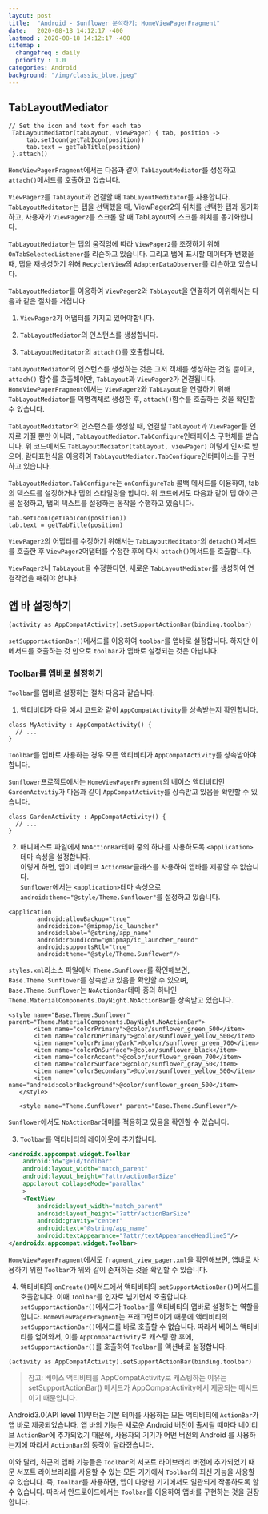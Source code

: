 ```yaml
---
layout: post
title:  "Android - Sunflower 분석하기: HomeViewPagerFragment"
date:   2020-08-18 14:12:17 -400
lastmod : 2020-08-18 14:12:17 -400
sitemap :
  changefreq : daily
  priority : 1.0
categories: Android
background: "/img/classic_blue.jpeg"
---
```


## TabLayoutMediator
```
// Set the icon and text for each tab
 TabLayoutMediator(tabLayout, viewPager) { tab, position ->
     tab.setIcon(getTabIcon(position))
     tab.text = getTabTitle(position)
 }.attach()
```

`HomeViewPagerFragment`에서는 다음과 같이 `TabLayoutMediator`를 생성하고 `attach()`메서드를 호출하고 있습니다.

`ViewPager2`를 `TabLayout`과 연결할 때 `TabLayoutMeditator`를 사용합니다. `TabLayoutMeditator`는 탭을 선택했을 때, ViewPager2의 위치를 선택한 탭과 동기화하고, 사용자가 `ViewPager2`를 스크롤 할 때 TabLayout의 스크롤 위치를 동기화합니다.

`TabLayoutMediator`는 탭의 움직임에 따라 `ViewPager2`를 조정하기 위해 `OnTabSelectedListener`를 리슨하고 있습니다. 그리고 탭에 표시할 데이터가 변했을 때, 탭을 재생성하기 위해 `RecyclerView`의 `AdapterDataObserver`를 리슨하고 있습니다.  

`TabLayoutMediator`를 이용하여 `ViewPager2`와 `TabLayout`을 연결하기 이위해서는 다음과 같은 절차를 거칩니다.  
1. `ViewPager2`가 어댑터를 가지고 있어야합니다.  

2. `TabLayoutMediator`의 인스턴스를 생성합니다.  

3. `TabLayoutMeditator`의 `attach()`를 호출합니다.

`TabLayoutMediator`의 인스턴스를 생성하는 것은 그저 객체를 생성하는 것일 뿐이고, `attach()` 함수를 호출해야만, `TabLayout`과 `ViewPager2`가 연결됩니다. `HomeViewPagerFragment`에서는 `ViewPager2`와 `TabLayout`을 연결하기 위해 `TabLayoutMediator`를 익명객체로 생성한 후, `attach()`함수를 호출하는 것을 확인할 수 있습니다.  


`TabLayoutMeditator`의 인스턴스를 생성할 때, 연결할 `TabLayout`과 `ViewPager`를 인자로 가질 뿐만 아니라, `TabLayoutMediator.TabConfigure`인터페이스 구현체를 받습니다. 위 코드에서도  `TabLayoutMediator(tabLayout, viewPager)` 이렇게 인자로 받으며, 람다표현식을 이용하여 `TabLayoutMediator.TabConfigure`인터페이스를 구현하고 있습니다.

`TabLayoutMediator.TabConfigure`는 `onConfigureTab` 콜백 메서드를 이용하여, tab의 텍스트를 설정하거나 탭의 스타일링을 합니다. 위 코드에서도 다음과 같이 탭 아이콘을 설정하고, 탭의 택스트를 설정하는 동작을 수행하고 있습니다.
```
tab.setIcon(getTabIcon(position))
tab.text = getTabTitle(position)
```

`ViewPager2`의 어댑터를 수정하기 위해서는 `TabLayoutMeditator`의 `detach()`메서드를 호출한 후 `ViewPager2`어댑터를 수정한 후에 다시 `attach()`메서드를 호출합니다.  

`ViewPager2`나 `TabLayout`을 수정한다면, 새로운 `TabLayoutMediator`를 생성하여 연결작업을 해줘야 합니다.  

## 앱 바 설정하기
```
(activity as AppCompatActivity).setSupportActionBar(binding.toolbar)
```
`setSupportActionBar()`메서드를 이용하여 `toolbar`를 앱바로 설정합니다.
하지만 이 메서드를 호출하는 것 만으로 `toolbar`가 앱바로 설정되는 것은 아닙니다.

### Toolbar를 앱바로 설정하기
`Toolbar`를 앱바로 설정하는 절차  다음과 같습니다.  

1. 액티비티가 다음 예시 코드와 같이 `AppCompatActivity`를 상속받는지 확인합니다.
```
class MyActivity : AppCompatActivity() {
  // ...
}
```
 `Toolbar`를 앱바로 사용하는 경우 모든 액티비티가 `AppCompatActivity`를 상속받아야 합니다.  

 `Sunflower`프로젝트에서는 `HomeViewPagerFragment`의 베이스 액티비티인 `GardenActvitiy`가 다음과 같이 `AppCompatActivity`를 상속받고 있음을 확인할 수 있습니다.  
 ```
class GardenActivity : AppCompatActivity() {
   // ...
}
 ```
2. 매니페스트 파일에서 `NoActionBar`테마 중의 하나를 사용하도록 `<application>` 테마 속성을 설정합니다.  
이렇게 하면, 앱이 네이티브 `ActionBar`클래스를 사용하여 앱바를 제공할 수 없습니다.  
`Sunflower`에서는 `<application>`테마 속성으로 `android:theme="@style/Theme.Sunflower"`를 설정하고 있습니다.
```
<application
        android:allowBackup="true"
        android:icon="@mipmap/ic_launcher"
        android:label="@string/app_name"
        android:roundIcon="@mipmap/ic_launcher_round"
        android:supportsRtl="true"
        android:theme="@style/Theme.Sunflower"/>
```


 `styles.xml`리소스 파일에서 `Theme.Sunflower`를 확인해보면, `Base.Theme.Sunflower`를 상속받고 있음을 확인할 수 있으며, `Base.Theme.Sunflower`는 `NoActionBar`테마 중의 하나인 `Theme.MaterialComponents.DayNight.NoActionBar`를 상속받고 있습니다.  
 ```
 <style name="Base.Theme.Sunflower" parent="Theme.MaterialComponents.DayNight.NoActionBar">
        <item name="colorPrimary">@color/sunflower_green_500</item>
        <item name="colorOnPrimary">@color/sunflower_yellow_500</item>
        <item name="colorPrimaryDark">@color/sunflower_green_700</item>
        <item name="colorOnSurface">@color/sunflower_black</item>
        <item name="colorAccent">@color/sunflower_green_700</item>
        <item name="colorSurface">@color/sunflower_gray_50</item>
        <item name="colorSecondary">@color/sunflower_yellow_500</item>
        <item name="android:colorBackground">@color/sunflower_green_500</item>
    </style>

    <style name="Theme.Sunflower" parent="Base.Theme.Sunflower"/>
 ```

`Sunflower`에서도 `NoActionBar`테마를 적용하고 있음을 확인할 수 있습니다.  

3. `Toolbar`를 액티비티의 레이아웃에 추가합니다.
```xml
<androidx.appcompat.widget.Toolbar
    android:id="@+id/toolbar"
    android:layout_width="match_parent"
    android:layout_height="?attr/actionBarSize"
    app:layout_collapseMode="parallax"
    >
    <TextView
        android:layout_width="match_parent"
        android:layout_height="?attr/actionBarSize"
        android:gravity="center"
        android:text="@string/app_name"
        android:textAppearance="?attr/textAppearanceHeadline5"/>
</androidx.appcompat.widget.Toolbar>
```
`HomeViewPagerFragment`에서도 `fragment_view_pager.xml`을 확인해보면, 앱바로 사용하기 위한 `Toolbar`가 위와 같이 존재하는 것을 확인할 수 있습니다.  

4. 액티비티의 `onCreate()`메서드에서 액티비티의 `setSupportActionBar()`메서드를 호출합니다. 이때 `Toolbar`를 인자로 넘기면서 호출합니다.  
`setSupportActionBar()`메서드가 `Toolbar`를 액티비티의 앱바로 설정하는 역할을 합니다.
`HomeViewPagerFragment`는 프래그먼트이기 때문에 액티비티의 `setSupportActionBar()`메서드를 바로 호출할 수 없습니다. 따라서 베이스 액티비티를 얻어와서, 이를 `AppCompatActivity`로 캐스팅 한 후에, `setSupportActionBar()`를 호출하여 `Toolbar`를 액션바로 설정합니다.
```
(activity as AppCompatActivity).setSupportActionBar(binding.toolbar)
```

> 참고: 베이스 액티비티를 AppCompatActivity로 캐스팅하는 이유는 setSupportActionBar() 메서드가 AppCompatActivity에서 제공되는 메서드이기 때문입니다.  




Android3.0(API level 11)부터는 기본 테마를 사용하는 모든 액티비티에 `ActionBar`가 앱 바로 제공되었습니다. 앱 바의 기능은 새로운 Android 버전이 출시될 때마다 네이티브 `ActionBar`에 추가되었기 때문에, 사용자의 기기가 어떤 버전의 Android 를 사용하는지에 따라서 `ActionBar`의 동작이 달라졌습니다.

이와 달리, 최근의 앱바 기능들은 `Toolbar`의 서포트 라이브러리 버전에 추가되었기 때문 서포트 라이브러리를 사용할 수 있는 모든 기기에서 `Toolbar`의 최신 기능을 사용할 수 있습니다. 즉, `Toolbar`를 사용하면, 앱이 다양한 기기에서도 일관되게 작동하도록 할 수 있습니다. 따라서 안드로이드에서는 `Toolbar`를 이용하여 앱바를 구현하는 것을 권장합니다.
